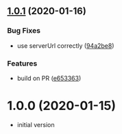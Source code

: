 ## [1.0.1](https://github.com/taimos/cdk-construct-gitlab-variable/compare/v1.0.0...v1.0.1) (2020-01-16)


### Bug Fixes

* use serverUrl correctly ([94a2be8](https://github.com/taimos/cdk-construct-gitlab-variable/commit/94a2be888143df5948af21a5a661e66c234efd13))


### Features

* build on PR ([e653363](https://github.com/taimos/cdk-construct-gitlab-variable/commit/e653363ece926b740e01bfa5baf30bd0e5f4c5fc))



# 1.0.0 (2020-01-15)

* initial version

